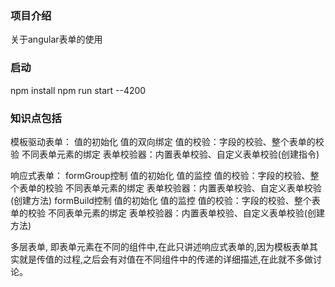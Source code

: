 ### 项目介绍
关于angular表单的使用


### 启动
npm install 
npm run start --4200

### 知识点包括
模板驱动表单：
    值的初始化
    值的双向绑定
    值的校验：字段的校验、整个表单的校验
    不同表单元素的绑定
    表单校验器：内置表单校验、自定义表单校验(创建指令)

响应式表单：
    formGroup控制
        值的初始化
        值的监控
        值的校验：字段的校验、整个表单的校验
        不同表单元素的绑定
        表单校验器：内置表单校验、自定义表单校验(创建方法)
    formBuild控制
        值的初始化
        值的监控
        值的校验：字段的校验、整个表单的校验
        不同表单元素的绑定
        表单校验器：内置表单校验、自定义表单校验(创建方法)
    
多层表单,
    即表单元素在不同的组件中,在此只讲述响应式表单的,因为模板表单其实就是传值的过程,之后会有对值在不同组件中的传递的详细描述,在此就不多做讨论。


